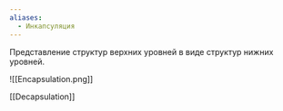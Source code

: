 ```yaml
---
aliases:
  - Инкапсуляция
---
```


Представление структур верхних уровней в виде структур нижних уровней.

![[Encapsulation.png]]

[[Decapsulation]]